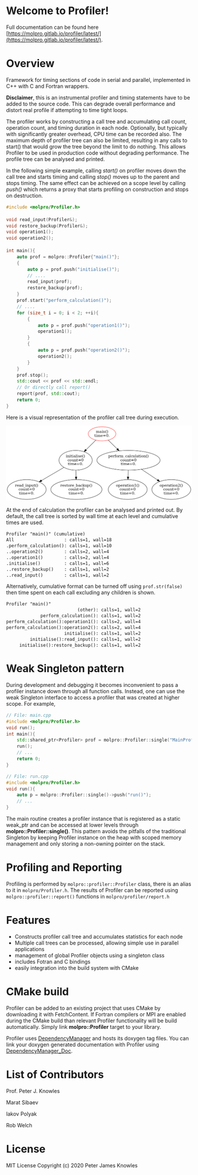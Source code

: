 Welcome to Profiler!
====================

Full documentation can be found here 
[https://molpro.gitlab.io/profiler/latest/](https://molpro.gitlab.io/profiler/latest/).

# Overview

Framework for timing sections of code in serial and parallel, implemented in C++ with C and Fortran wrappers.

**Disclaimer**, this is an instrumental profiler and timing statements have to be added to the source code.
This can degrade overall performance and distort real profile if attempting to time tight loops.

The profiler works by constructing a call tree and accumulating call count, operation count, and timing
duration in each node. Optionally, but typically with significantly greater overhead, CPU time can be recorded also.
The maximum depth of profiler tree can also be limited, resulting in any calls to start() that would grow the tree beyond
the limit to do nothing. This allows Profiler to be used in production code without degrading performance.
The profile tree can be analysed and printed.

In the following simple example, calling *start()* on profiler moves down the call tree and starts timing and calling
*stop()* moves up to the parent and stops timing. 
The same effect can be achieved on a scope level by calling *push()* which returns a proxy that starts profiling
on construction and stops on destruction.
```cpp
#include <molpro/Profiler.h>

void read_input(Profiler&);
void restore_backup(Profiler&);
void operation1();
void operation2();

int main(){
    auto prof = molpro::Profiler{"main()"};
    {
        auto p = prof.push("initialise()");
        // ....
        read_input(prof);
        restore_backup(prof);
    }
    prof.start("perform_calculation()");
    // ....
    for (size_t i = 0; i < 2; ++i){
        {
            auto p = prof.push("operation1()");
            operation1();
        }
        {
            auto p = prof.push("operation2()");
            operation2();
        }
    }
    prof.stop();
    std::cout << prof << std::endl;
    // Or directly call report()
    report(prof, std::cout);
    return 0;
}
```

Here is a visual representation of the profiler call tree during execution.

<img src="doc/profiler.gif" width="800" />

At the end of calculation the profiler can be analysed and printed out.
By default, the call tree is sorted by wall time at each level and cumulative times are used.
```
Profiler "main()" (cumulative)
All                   : calls=1, wall=18
.perform_calculation(): calls=1, wall=10
..operation2()        : calls=2, wall=4
..operation1()        : calls=2, wall=4
.initialise()         : calls=1, wall=6
..restore_backup()    : calls=1, wall=2
..read_input()        : calls=1, wall=2
```

Alternatively, cumulative format can be turned off using ``prof.str(false)`` then time spent on each
call excluding any children is shown.
```
Profiler "main()"
                           (other): calls=1, wall=2
             perform_calculation(): calls=1, wall=2
perform_calculation():operation1(): calls=2, wall=4
perform_calculation():operation2(): calls=2, wall=4
                      initialise(): calls=1, wall=2
         initialise():read_input(): calls=1, wall=2
     initialise():restore_backup(): calls=1, wall=2
```

# Weak Singleton pattern
During development and debugging it becomes inconvenient to pass a profiler instance down through all function calls.
Instead, one can use the weak Singleton interface to access a profiler that was created at higher scope. 
For example,
  
```cpp
// File: main.cpp
#include <molpro/Profiler.h>
void run();
int main(){
    std::shared_ptr<Profiler> prof = molpro::Profiler::single("MainProfiler");
    run();
    // ...
    return 0;
}
```
```cpp
// File: run.cpp
#include <molpro/Profiler.h>
void run(){
    auto p = molpro::Profiler::single()->push("run()");
    // ...
}
```

The main routine creates a profiler instance that is registered as a static weak_ptr and can be accessed
at lower levels through **molpro::Profiler::single()**.
This pattern avoids the pitfalls of the traditional Singleton by keeping Profiler instance on the heap
with scoped memory management and only storing a non-owning pointer on the stack.

# Profiling and Reporting

Profiling is performed by `molpro::profiler::Profiler` class, there is an alias to it in `molpro/Profiler.h`.
The results of Profiler can be reported using `molpro::profiler::report()` functions in `molpro/profiler/report.h`

# Features
  * Constructs profiler call tree and accumulates statistics for each node
  * Multiple call trees can be processed, allowing simple use in parallel applications
  * management of global Profiler objects using a singleton class
  * includes Fotran and C bindings
  * easily integration into the build system with CMake
  
# CMake build
  Profiler can be added to an existing project that uses CMake by downloading it with FetchContent.
  If Fortran compilers or MPI are enabled during the CMake build than relevant Profiler functionality will be
  build automatically.
  Simply link **molpro::Profiler** target to your library.
  
  Profiler uses [DependencyManager](https://gitlab.com/dependencymanager/dependency-manager)
  and hosts its doxygen tag files. 
  You can link your doxygen generated documentation with Profiler using 
  [DependencyManager_Doc](https://dependencymanager.gitlab.io/dependency-manager/dependency_manager_docs.html).

# List of Contributors

Prof. Peter J. Knowles

Marat Sibaev

Iakov Polyak

Rob Welch

# License

MIT License
Copyright (c) 2020 Peter James Knowles
